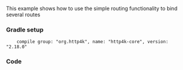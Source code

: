 This example shows how to use the simple routing functionality to bind several routes

### Gradle setup
```
    compile group: "org.http4k", name: "http4k-core", version: "2.18.0"
```

### Code
<script src="http://gist-it.appspot.com/https://github.com/http4k/http4k/blob/master/src/docs/cookbook/simple_routing/example.kt"></script>
